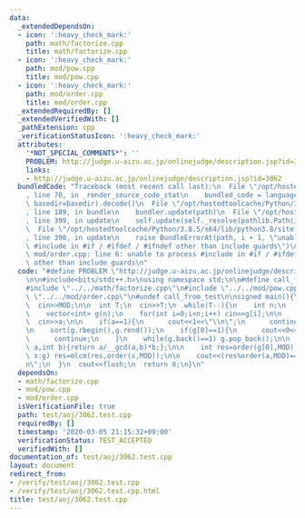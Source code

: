 ```yaml
---
data:
  _extendedDependsOn:
  - icon: ':heavy_check_mark:'
    path: math/factorize.cpp
    title: math/factorize.cpp
  - icon: ':heavy_check_mark:'
    path: mod/pow.cpp
    title: mod/pow.cpp
  - icon: ':heavy_check_mark:'
    path: mod/order.cpp
    title: mod/order.cpp
  _extendedRequiredBy: []
  _extendedVerifiedWith: []
  _pathExtension: cpp
  _verificationStatusIcon: ':heavy_check_mark:'
  attributes:
    '*NOT_SPECIAL_COMMENTS*': ''
    PROBLEM: http://judge.u-aizu.ac.jp/onlinejudge/description.jsp?id=3062
    links:
    - http://judge.u-aizu.ac.jp/onlinejudge/description.jsp?id=3062
  bundledCode: "Traceback (most recent call last):\n  File \"/opt/hostedtoolcache/Python/3.8.5/x64/lib/python3.8/site-packages/onlinejudge_verify/documentation/build.py\"\
    , line 70, in _render_source_code_stat\n    bundled_code = language.bundle(stat.path,\
    \ basedir=basedir).decode()\n  File \"/opt/hostedtoolcache/Python/3.8.5/x64/lib/python3.8/site-packages/onlinejudge_verify/languages/cplusplus.py\"\
    , line 189, in bundle\n    bundler.update(path)\n  File \"/opt/hostedtoolcache/Python/3.8.5/x64/lib/python3.8/site-packages/onlinejudge_verify/languages/cplusplus_bundle.py\"\
    , line 399, in update\n    self.update(self._resolve(pathlib.Path(included), included_from=path))\n\
    \  File \"/opt/hostedtoolcache/Python/3.8.5/x64/lib/python3.8/site-packages/onlinejudge_verify/languages/cplusplus_bundle.py\"\
    , line 398, in update\n    raise BundleErrorAt(path, i + 1, \"unable to process\
    \ #include in #if / #ifdef / #ifndef other than include guards\")\nonlinejudge_verify.languages.cplusplus_bundle.BundleErrorAt:\
    \ mod/order.cpp: line 6: unable to process #include in #if / #ifdef / #ifndef\
    \ other than include guards\n"
  code: "#define PROBLEM \"http://judge.u-aizu.ac.jp/onlinejudge/description.jsp?id=3062\"\
    \n\n#include<bits/stdc++.h>\nusing namespace std;\n\n#define call_from_test\n\
    #include \"../../math/factorize.cpp\"\n#include \"../../mod/pow.cpp\"\n#include\
    \ \"../../mod/order.cpp\"\n#undef call_from_test\n\nsigned main(){\n  int MOD;\n\
    \  cin>>MOD;\n\n  int T;\n  cin>>T;\n  while(T--){\n    int n;\n    cin>>n;\n\n\
    \    vector<int> g(n);\n    for(int i=0;i<n;i++) cin>>g[i];\n\n    int a;\n  \
    \  cin>>a;\n\n    if(a==1){\n      cout<<1<<\"\\n\";\n      continue;\n    }\n\
    \n    sort(g.rbegin(),g.rend());\n    if(g[0]==1){\n      cout<<0<<\"\\n\";\n\
    \      continue;\n    }\n    while(g.back()==1) g.pop_back();\n\n    auto mlcm=[&](int\
    \ a,int b){return a/__gcd(a,b)*b;};\n\n    int res=order(g[0],MOD);\n    for(int\
    \ x:g) res=mlcm(res,order(x,MOD));\n\n    cout<<(res%order(a,MOD)==0?1:0)<<\"\\\
    n\";\n  }\n  cout<<flush;\n  return 0;\n}\n"
  dependsOn:
  - math/factorize.cpp
  - mod/pow.cpp
  - mod/order.cpp
  isVerificationFile: true
  path: test/aoj/3062.test.cpp
  requiredBy: []
  timestamp: '2020-03-05 21:15:32+09:00'
  verificationStatus: TEST_ACCEPTED
  verifiedWith: []
documentation_of: test/aoj/3062.test.cpp
layout: document
redirect_from:
- /verify/test/aoj/3062.test.cpp
- /verify/test/aoj/3062.test.cpp.html
title: test/aoj/3062.test.cpp
---
```

